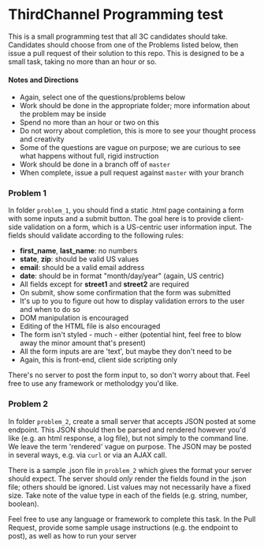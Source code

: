 
# ThirdChannel Programming test

This is a small programming test that all 3C candidates should take. Candidates should choose from one of the Problems listed below, then issue a pull request of their solution to this repo. This is designed to be a small task, taking no more than an hour or so.


#### Notes and Directions

*	Again, select one of the questions/problems below
*	Work should be done in the appropriate folder; more information about the problem may be inside
*	Spend no more than an hour or two on this
*	Do not worry about completion, this is more to see your thought process and creativity
*	Some of the questions are vague on purpose; we are curious to see what happens without full, rigid instruction
*	Work should be done in a branch off of `master`
*	When complete, issue a pull request against `master` with your branch


### Problem 1

In folder `problem_1`, you should find a static .html page containing a form with some inputs and a submit button. The goal here is to provide client-side validation on a form, which is a US-centric user information input. The fields should validate according to the following rules:

*	__first_name__, __last_name__: no numbers
*	__state__, __zip__: should be valid US values
*	__email__: should be a valid email address
*	__date__: should be in format "month/day/year" (again, US centric)
*	All fields except for __street1__ and __street2__ are required
*	On submit, show some confirmation that the form was submitted
*	It's up to you to figure out how to display validation errors to the user and when to do so
*	DOM manipulation is encouraged
*	Editing of the HTML file is also encouraged
*	The form isn't styled - much - either (potential hint, feel free to blow away the minor amount that's present)
*	All the form inputs are are 'text', but maybe they don't need to be
*	Again, this is front-end, client side scripting only

There's no server to post the form input to, so don't worry about that. Feel free to use any framework or metholodgy you'd like.

### Problem 2

In folder `problem_2`, create a small server that accepts JSON posted at some endpoint. This JSON should then be parsed and rendered however you'd like (e.g. an html response, a log file), but not simply to the command line. We leave the term 'rendered' vague on purpose. The JSON may be posted in several ways, e.g. via `curl` or via an AJAX call.

There is a sample .json file in `problem_2` which gives the format your server should expect. The server should *only* render the fields found in the .json file; others should be ignored. List values may not necessarily have a fixed size. Take note of the value type in each of the fields (e.g. string, number, boolean).

Feel free to use any language or framework to complete this task. In the Pull Request, provide some sample usage instructions (e.g. the endpoint to post), as well as how to run your server


